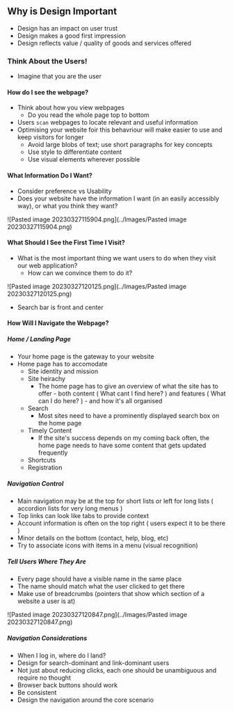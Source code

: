 ## Why is Design Important
- Design has an impact on user trust
- Design makes a good first impression
- Design reflects value / quality of goods and services offered

### Think About the Users!
- Imagine that you are the user

#### How do I see the webpage?
- Think about how you view webpages
	- Do you read the whole page top to bottom
- Users `scan` webpages to locate relevant and useful information
- Optimising your website foir this behavriour will make easier to use and keep visitors for longer
	- Avoid large blobs of text; use short paragraphs for key concepts
	- Use style to differentiate content
	- Use visual elements wherever  possible

#### What Information Do I Want?
- Consider preference vs Usability
- Does your website have the information I want (in an easily accessibly way), or what you think they want?

![Pasted image 20230327115904.png](../Images/Pasted image 20230327115904.png)

#### What Should I See the First Time I Visit?
- What is the most important thing we want users to do when they visit our web application?
	- How can we convince them to do it?

![Pasted image 20230327120125.png](../Images/Pasted image 20230327120125.png)

- Search bar is front and center

#### How Will I Navigate the Webpage?

##### Home / Landing Page
- Your home page is the gateway to your website
- Home page has to accomodate
	- Site identity and mission
	- Site heirachy
		- The home page has to give an overview of what the site has to offer - both content ( What cant I find here? ) and features ( What can I do here? ) - and how it's all organised
	- Search
		- Most sites need to have a prominently displayed search box on the home page
	- Timely Content
		- If the site's success depends on my coming back often, the home page needs to have some content that gets updated frequently
	- Shortcuts
	- Registration

##### Navigation Control

- Main navigation may be at the top for short lists or left for long lists ( accordion lists for very long menus )
- Top links can look like tabs to provide context
- Account information is often on the top right ( users expect it to be there )
- Minor details on the bottom (contact, help, blog, etc)
- Try to associate icons with items in a menu (visual recognition)

##### Tell Users Where They Are
- Every page should have a visible name in the same place
- The name should match what the user clicked to get there
- Make use of breadcrumbs (pointers that show which section of a website a user is at)

![Pasted image 20230327120847.png](../Images/Pasted image 20230327120847.png)

##### Navigation Considerations
- When I log in, where do I land?
- Design for search-dominant and link-dominant users
- Not just about reducing clicks, each one should be unambiguous and require no thought
- Browser back buttons should work
- Be consistent
- Design the navigation around the core scenario

